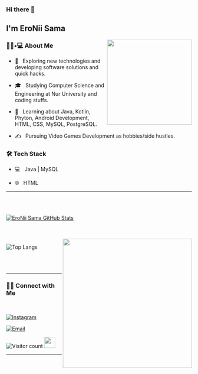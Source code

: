 ### Hi there 👋<h2> I'm EroNii Sama</h2>

<img align='right' src="https://media.giphy.com/media/M9gbBd9nbDrOTu1Mqx/giphy.gif" width="230">

<h3> 👨🏻•💻 About Me </h3>



- 🤔 &nbsp; Exploring new technologies and developing software solutions and quick hacks.

- 🎓 &nbsp; Studying Computer Science and Engineering at Nur University and coding stuffs.

- 🌱 &nbsp; Learning about Java, Kotlin, Phyton, Android Development, HTML, CSS, MySQL, PostgreSQL.

- ✍️ &nbsp; Pursuing Video Games Development as hobbies/side hustles.



<h3>🛠 Tech Stack</h3>



- 💻 &nbsp; Java | MySQL

- 🌐 &nbsp; HTML 

<!--

- 🛢 &nbsp; MySQL | MongoDB

- 🔧 &nbsp; Git | Markdown | Selenium | Tidyverse

- 🖥 &nbsp; Illustrator| Photoshop | InDesign

-->


<hr>



<br/><br/>

[![EroNii Sama GitHub Stats](https://github-readme-stats.vercel.app/api?username=EroNii-Sama&show_icons=true)](https://github.com/EroNii-Sama)

<br/>

<br/>

<img src="https://media.giphy.com/media/FoVzfcqCDSb7zCynOp/giphy.gif?cid=790b7611d32d7b7bcedcc339f78c67c8117aef3f57cc0e0f&rid=giphy.gif&ct=g" width="350" align='right'>

![Top Langs](https://github-readme-stats.vercel.app/api/top-langs/?username=EroNii-Sama&show_icons=true)

<br><br>



<hr>



<h3> 🤝🏻 Connect with Me </h3>

<br>



<p align="center">



<a href="https://www.instagram.com/eronii_sama/"><img alt="Instagram" src="https://img.shields.io/badge/Instagram-EroNii Sama-black?style=flat-square&logo=instagram"></a>

<a href="mailto:matias.montano.prado@gmail.com"><img alt="Email" src="https://img.shields.io/badge/Email-matias.montano.prado@gmail.com-blue?style=flat-square&logo=gmail"></a>

</p>





![Visitor count](https://visitor-badge.laobi.icu/badge?page_id=sEroNii-Sama.EroNii-Sama)   <img src="https://media.giphy.com/media/dxn6fRlTIShoeBr69N/giphy.gif" width="30">





<hr>
